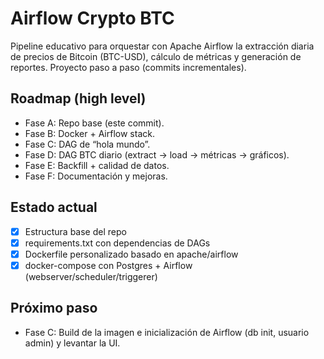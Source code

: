 # Airflow Crypto BTC

Pipeline educativo para orquestar con Apache Airflow la extracción diaria de precios de Bitcoin (BTC-USD), cálculo de métricas y generación de reportes. Proyecto paso a paso (commits incrementales).

## Roadmap (high level)
- Fase A: Repo base (este commit).
- Fase B: Docker + Airflow stack.
- Fase C: DAG de “hola mundo”.
- Fase D: DAG BTC diario (extract → load → métricas → gráficos).
- Fase E: Backfill + calidad de datos.
- Fase F: Documentación y mejoras.

## Estado actual
- [x] Estructura base del repo
- [x] requirements.txt con dependencias de DAGs
- [x] Dockerfile personalizado basado en apache/airflow
- [x] docker-compose con Postgres + Airflow (webserver/scheduler/triggerer)

## Próximo paso
- Fase C: Build de la imagen e inicialización de Airflow (db init, usuario admin) y levantar la UI.
